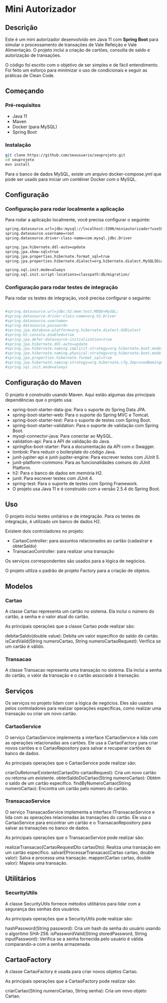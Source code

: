 # Mini Autorizador

## Descrição

Este é um mini autorizador desenvolvido em Java 11 com **Spring Boot** para simular o processamento de transações de Vale Refeição e Vale Alimentação. O projeto inclui a criação de cartões, consulta de saldo e autorização de transações.

O código foi escrito com o objetivo de ser simples e de fácil entendimento. Foi feito um esforço para minimizar o uso de condicionais e seguir as práticas de Clean Code.

## Começando

### Pré-requisitos

- Java 11
- Maven
- Docker (para MySQL)
- Spring Boot

### Instalação

```bash
git clone https://github.com/seuusuario/seuprojeto.git
cd seuprojeto
mvn install
```

Para o banco de dados MySQL, existe um arquivo docker-compose.yml que pode ser usado para iniciar um contêiner Docker com o MySQL.

## Configuração
### Configuração para rodar localmente a aplicação
Para rodar a aplicação localmente, você precisa configurar o seguinte:
```bash
spring.datasource.url=jdbc:mysql://localhost:3306/miniautorizador?useSSL=false&useTimezone=true&serverTimezone=UTC
spring.datasource.username=root
spring.datasource.driver-class-name=com.mysql.jdbc.Driver

spring.jpa.hibernate.ddl-auto=update
spring.jpa.show-sql=true
spring.jpa.properties.hibernate.format_sql=true
spring.jpa.properties.hibernate.dialect=org.hibernate.dialect.MySQL5Dialect

spring.sql.init.mode=always
spring.sql.init.script-locations=classpath:db/migration/
```
### Configuração para rodar testes de integração
Para rodar os testes de integração, você precisa configurar o seguinte:
```bash

#spring.datasource.url=jdbc:h2:mem:test;MODE=MySQL;
#spring.datasource.driver-class-name=org.h2.Driver
#spring.datasource.username=
#spring.datasource.password=
#spring.jpa.database-platform=org.hibernate.dialect.H2Dialect
#spring.h2.console.enabled=true
#spring.jpa.defer-datasource-initialization=true
#spring.jpa.hibernate.ddl-auto=update
#spring.jpa.hibernate.naming.implicit-strategy=org.hibernate.boot.model.naming.ImplicitNamingStrategyLegacyJpaImpl
#spring.jpa.hibernate.naming.physical-strategy=org.hibernate.boot.model.naming.PhysicalNamingStrategyStandardImpl
#spring.jpa.properties.hibernate.format_sql=true
#spring.jpa.hibernate.naming-strategy=org.hibernate.cfg.ImprovedNamingStrategy
#spring.sql.init.mode=always
```

## Configuração do Maven
O projeto é construído usando Maven. Aqui estão algumas das principais dependências que o projeto usa:
<ul>
<li>spring-boot-starter-data-jpa: Para o suporte do Spring Data JPA.</li>
<li>spring-boot-starter-web: Para o suporte do Spring MVC e Tomcat.</li>
<li>spring-boot-starter-test: Para o suporte de testes com Spring Boot.</li>
<li>spring-boot-starter-validation: Para o suporte de validação com Spring Boot.</li>
<li>mysql-connector-java: Para conectar ao MySQL.</li>
<li>validation-api: Para a API de validação do Java.</li>
<li>springfox-boot-starter: Para a documentação da API com o Swagger.</li>
<li>lombok: Para reduzir o boilerplate do código Java.</li>
<li>junit-jupiter-api e junit-jupiter-engine: Para escrever testes com JUnit 5.</li>
<li>junit-platform-commons: Para as funcionalidades comuns do JUnit Platform.</li>
<li>h2: Para o banco de dados em memória H2.</li>
<li>junit: Para escrever testes com JUnit 4.</li>
<li>spring-test: Para o suporte de testes com Spring Framework.</li>
<li>O projeto usa Java 11 e é construído com a versão 2.5.4 do Spring Boot.</li>
</ul>

## Uso

O projeto inclui testes unitários e de integração. Para os testes de integração, é utilizado um banco de dados H2.

Existem dois controladores no projeto:
<ul>
  <li>CartaoController: para assuntos relacionados ao cartão (cadastrar e obterSaldo)</li>
  <li>TransacaoController: para realizar uma transação
</li>
</ul>
Os serviços correspondentes são usados para a lógica de negócios.

O projeto utiliza o padrão de projeto Factory para a criação de objetos.

## Modelos

### Cartao

A classe Cartao representa um cartão no sistema. Ela inclui o número do cartão, a senha e o valor atual do cartão.

As principais operações que a classe Cartao pode realizar são:

debitarSaldo(double value): Debita um valor específico do saldo do cartão.
isCardValid(String numeroCartao, String numeroCartaoRequest): Verifica se um cartão é válido.

### Transacao

A classe Transacao representa uma transação no sistema. Ela inclui a senha do cartão, o valor da transação e o cartão associado à transação.

## Serviços

Os serviços no projeto lidam com a lógica de negócios. Eles são usados pelos controladores para realizar operações específicas, como realizar uma transação ou criar um novo cartão.

### CartaoService

O serviço CartaoService implementa a interface ICartaoService e lida com as operações relacionadas aos cartões. Ele usa a CartaoFactory para criar novos cartões e o CartaoRepository para salvar e recuperar cartões do banco de dados.

As principais operações que o CartaoService pode realizar são:

criarOuRetornarExistente(CartaoDto cartaoRequest): Cria um novo cartão ou retorna um existente.
obterSaldoDoCartao(String numeroCartao): Obtém o saldo de um cartão específico.
findByNumeroCartao(String numeroCartao): Encontra um cartão pelo número do cartão.

### TransacaoService

O serviço TransacaoService implementa a interface ITransacaoService e lida com as operações relacionadas às transações do cartão. Ele usa o CartaoService para encontrar um cartão e o TransacaoRepository para salvar as transações no banco de dados.

As principais operações que o TransacaoService pode realizar são:

realizarTransacao(CartaoRequestDto cartaoDto): Realiza uma transação em um cartão específico.
salvarEProcessarTransacao(Cartao cartao, double valor): Salva e processa uma transação.
mapper(Cartao cartao, double valor): Mapeia uma transação.

## Utilitários

### SecurityUtils

A classe SecurityUtils fornece métodos utilitários para lidar com a segurança das senhas dos usuários.

As principais operações que a SecurityUtils pode realizar são:

hashPassword(String password): Cria um hash da senha do usuário usando o algoritmo SHA-256.
isPasswordValid(String storedPassword, String inputPassword): Verifica se a senha fornecida pelo usuário é válida comparando-a com a senha armazenada.

## CartaoFactory

A classe CartaoFactory é usada para criar novos objetos Cartao.

As principais operações que a CartaoFactory pode realizar são:

criarCartao(String numeroCartao, String senha): Cria um novo objeto Cartao.

